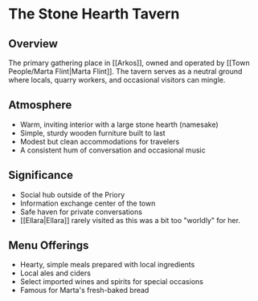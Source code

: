 # The Stone Hearth Tavern

## Overview
The primary gathering place in [[Arkos]], owned and operated by [[Town People/Marta Flint|Marta Flint]]. The tavern serves as a neutral ground where locals, quarry workers, and occasional visitors can mingle.

## Atmosphere
- Warm, inviting interior with a large stone hearth (namesake)
- Simple, sturdy wooden furniture built to last
- Modest but clean accommodations for travelers
- A consistent hum of conversation and occasional music

## Significance
- Social hub outside of the Priory
- Information exchange center of the town
- Safe haven for private conversations
- [[Ellara|Ellara]] rarely visited as this was a bit too "worldly" for her.

## Menu Offerings
- Hearty, simple meals prepared with local ingredients
- Local ales and ciders
- Select imported wines and spirits for special occasions
- Famous for Marta's fresh-baked bread